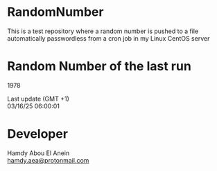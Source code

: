 # RandomNumber    
This is a test repository where a random number is pushed to a file automatically passwordless from a cron job in my Linux CentOS server    
# Random Number of the last run   
1978
      
Last update (GMT +1)    
03/16/25 06:00:01
# Developer    
Hamdy Abou El Anein   
hamdy.aea@protonmail.com
